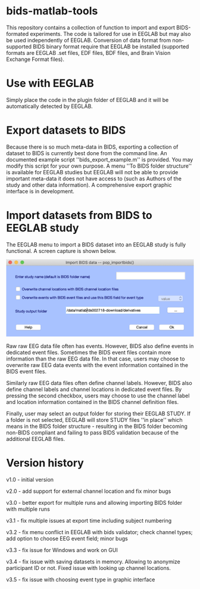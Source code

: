# bids-matlab-tools

This repository contains a collection of function to import and export BIDS-formated experiments. The code is tailored for use in EEGLAB but may also be used independently of EEGLAB. Conversion of data format from non-supported BIDS binary format require that EEGLAB be installed (supported formats are EEGLAB .set files, EDF files, BDF files, and Brain Vision Exchange Format files).

# Use with EEGLAB

Simply place the code in the plugin folder of EEGLAB and it will be automatically detected by EEGLAB.

# Export datasets to BIDS

Because there is so much meta-data in BIDS, exporting a collection of dataset to BIDS is currently best done from the command line. An documented example script ''bids_export_example.m'' is provided. You may modify this script for your own purpose. A menu ''To BIDS folder structure'' is available for EEGLAB studies but EEGLAB will not be able to provide important meta-data it does not have access to (such as Authors of the study and other data information). A comprehensive export graphic interface is in development.

# Import datasets from BIDS to EEGLAB study

The EEGLAB menu to import a BIDS dataset into an EEGLAB study is fully functional. A screen capture is shown below.

![pop_importbids.m interface](pop_importbids.png)

Raw raw EEG data file often has events. However, BIDS also define events in dedicated event files. Sometimes the BIDS event files contain more information than the raw EEG data file. In that case, users may choose to overwrite raw EEG data events with the event information contained in the BIDS event files.

Similarly raw EEG data files often define channel labels. However, BIDS also define channel labels and channel locations in dedicated event files. By pressing the second checkbox, users may choose to use the channel label and location information contained in the BIDS channel definition files.

Finally, user may select an output folder for storing their EEGLAB STUDY. If a folder is not selected, EEGLAB will store STUDY files ''in place'' which means in the BIDS folder structure - resulting in the BIDS folder becoming non-BIDS compliant and failing to pass BIDS validation because of the additional EEGLAB files.

# Version history

v1.0 - initial version

v2.0 - add support for external channel location and fix minor bugs

v3.0 - better export for multiple runs and allowing importing BIDS folder with multiple runs

v3.1 - fix multiple issues at export time including subject numbering

v3.2 - fix menu conflict in EEGLAB with bids validator; check channel types; add option to choose EEG event field; minor bugs

v3.3 - fix issue for Windows and work on GUI

v3.4 - fix issue with saving datasets in memory. Allowing to anonymize participant ID or not. Fixed issue with looking up channel locations.

v3.5 - fix issue with choosing event type in graphic interface
